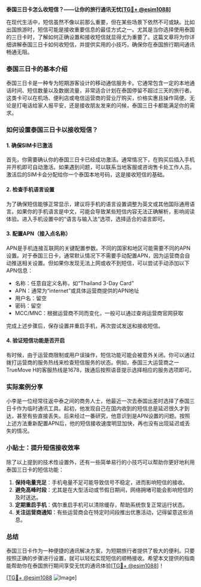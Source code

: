 **泰国三日卡怎么收短信？——让你的旅行通讯无忧[[TG💪+ @esim1088](https://t.me/s/esim1088)]**

在现代生活中，短信虽然不像以前那么重要，但在某些场景下依然不可或缺。比如出国旅游时，短信可能是接收重要信息的最佳方式之一。尤其是当你选择使用泰国的三日卡时，了解如何正确设置和接收短信就显得尤为重要了。这篇文章将为你详细讲解泰国三日卡如何收短信，并提供实用的小技巧，确保你在泰国旅行期间通讯畅通无阻。

### 泰国三日卡的基本介绍

泰国三日卡是一种专为短期游客设计的移动通信服务卡。它通常包含一定的本地通话时间、短信数量以及数据流量，非常适合计划在泰国停留不超过三天的旅行者。这类卡可以在机场、便利店或电信运营商的营业厅购买，价格实惠且操作简便。无论是打电话给家人报平安，还是接收朋友发来的问候，泰国三日卡都能满足你的需求。

### 如何设置泰国三日卡以接收短信？

#### 1. 确保SIM卡已激活
首先，你需要确认你的泰国三日卡已经成功激活。通常情况下，在购买后插入手机并开机即可自动激活。如果遇到问题，可以联系当地客服或咨询售卡处工作人员。激活后的SIM卡会分配给你一个泰国本地号码，这是接收短信的基础。

#### 2. 检查手机语言设置
为了确保短信能够正常显示，建议将手机的语言设置调整为英文或其他国际通用语言。如果你的手机语言是中文，可能会导致某些短信内容无法正确解析，影响阅读体验。进入手机设置中的“语言与输入法”选项，选择适合的语言即可。

#### 3. 配置APN（接入点名称）
APN是手机连接互联网的关键配置参数。不同的国家和地区可能需要不同的APN设置。对于泰国三日卡，通常默认情况下不需要手动配置APN，因为运营商会自动推送相关设置。但如果你发现无法上网或收不到短信，可以尝试手动添加以下APN信息：

- 名称：任意自定义名称，如“Thailand 3-Day Card”
- APN：通常为“internet”或具体运营商提供的APN地址
- 用户名：留空
- 密码：留空
- MCC/MNC：根据运营商不同而变化，一般可以通过查询运营商官网获取

完成上述步骤后，保存设置并重启手机，再次尝试发送和接收短信。

#### 4. 验证短信功能是否开启
有时候，由于运营商限制或用户误操作，短信功能可能会被意外关闭。你可以通过拨打运营商的服务热线来检查短信服务的状态。例如，泰国三大运营商之一TrueMove H的客服热线是1678，拨通后按照语音提示选择相应的服务选项即可。

### 实际案例分享

小李是一位经常往返中泰之间的商务人士，他最近一次去泰国出差时选择了泰国三日卡作为临时通讯工具。起初，他发现自己在国内收到的短信总是延迟很久才到达，甚至有些直接丢失。后来经过一番研究，他意识到是APN设置的问题。按照上述方法重新配置APN后，他的短信接收速度明显加快，再也没有出现延迟或丢失的情况。

### 小贴士：提升短信接收效率

除了以上提到的技术性设置外，还有一些简单易行的小技巧可以帮助你更好地利用泰国三日卡的短信功能：

1. **保持电量充足**：手机电量不足可能导致信号不稳定，进而影响短信的接收。
2. **避免高峰时段**：尤其是在大型活动或节假日期间，网络拥堵可能会影响短信的及时送达。
3. **定期重启手机**：偶尔重启手机可以清除缓存，帮助系统恢复正常运行状态。
4. **关注运营商通知**：有些运营商会在特定时间段推出优惠活动，记得留意这些消息。

### 总结

泰国三日卡作为一种便捷的通讯解决方案，为短期旅行者提供了极大的便利。只要按照正确的步骤进行设置，就可以轻松实现短信的顺畅接收。希望本文提供的指南能帮助你在泰国旅行期间享受无忧的通讯体验[[TG💪+ @esim1088](https://t.me/s/esim1088)]！

[[TG💪+ @esim1088](https://t.me/s/esim1088) ![Image](https://i.postimg.cc/4NQfJmqS/Snipaste-2025-05-13-00-14-12.png)]
